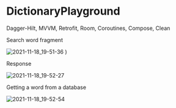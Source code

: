 # DictionaryPlayground
Dagger-Hilt, MVVM, Retrofit, Room, Coroutines, Compose, Clean

Search word fragment

![2021-11-18_19-51-36](https://user-images.githubusercontent.com/80970900/142460439-dae7e48a-cf3e-404d-b640-195ba5cd9a1f.png)
)

Response

![2021-11-18_19-52-27](https://user-images.githubusercontent.com/80970900/142460428-ebfa13e5-67da-4f0d-82ec-1112152c48a7.png)

Getting a word from a database

![2021-11-18_19-52-54](https://user-images.githubusercontent.com/80970900/142460434-1c4991f4-bbb7-4080-acd0-b1cc26cdbca6.png)

